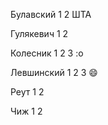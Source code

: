 ﻿
Булавский 1 2 ШТА

Гулякевич 1 2

Колесник 1 2 3 :o

Левшинский 1 2 3 :smile:

Реут 1 2

Чиж 1 2


